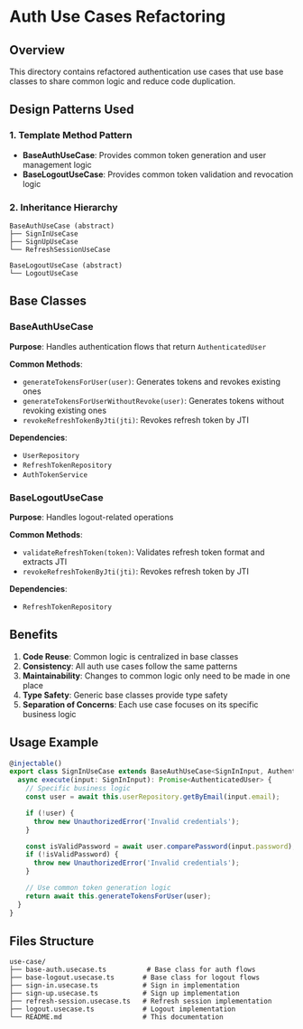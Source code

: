 # Auth Use Cases Refactoring

## Overview

This directory contains refactored authentication use cases that use base classes to share common logic and reduce code duplication.

## Design Patterns Used

### 1. Template Method Pattern

- **BaseAuthUseCase**: Provides common token generation and user management logic
- **BaseLogoutUseCase**: Provides common token validation and revocation logic

### 2. Inheritance Hierarchy

```
BaseAuthUseCase (abstract)
├── SignInUseCase
├── SignUpUseCase
└── RefreshSessionUseCase

BaseLogoutUseCase (abstract)
└── LogoutUseCase
```

## Base Classes

### BaseAuthUseCase

**Purpose**: Handles authentication flows that return `AuthenticatedUser`

**Common Methods**:

- `generateTokensForUser(user)`: Generates tokens and revokes existing ones
- `generateTokensForUserWithoutRevoke(user)`: Generates tokens without revoking existing ones
- `revokeRefreshTokenByJti(jti)`: Revokes refresh token by JTI

**Dependencies**:

- `UserRepository`
- `RefreshTokenRepository`
- `AuthTokenService`

### BaseLogoutUseCase

**Purpose**: Handles logout-related operations

**Common Methods**:

- `validateRefreshToken(token)`: Validates refresh token format and extracts JTI
- `revokeRefreshTokenByJti(jti)`: Revokes refresh token by JTI

**Dependencies**:

- `RefreshTokenRepository`

## Benefits

1. **Code Reuse**: Common logic is centralized in base classes
2. **Consistency**: All auth use cases follow the same patterns
3. **Maintainability**: Changes to common logic only need to be made in one place
4. **Type Safety**: Generic base classes provide type safety
5. **Separation of Concerns**: Each use case focuses on its specific business logic

## Usage Example

```typescript
@injectable()
export class SignInUseCase extends BaseAuthUseCase<SignInInput, AuthenticatedUser> {
  async execute(input: SignInInput): Promise<AuthenticatedUser> {
    // Specific business logic
    const user = await this.userRepository.getByEmail(input.email);

    if (!user) {
      throw new UnauthorizedError('Invalid credentials');
    }

    const isValidPassword = await user.comparePassword(input.password);
    if (!isValidPassword) {
      throw new UnauthorizedError('Invalid credentials');
    }

    // Use common token generation logic
    return await this.generateTokensForUser(user);
  }
}
```

## Files Structure

```
use-case/
├── base-auth.usecase.ts          # Base class for auth flows
├── base-logout.usecase.ts       # Base class for logout flows
├── sign-in.usecase.ts           # Sign in implementation
├── sign-up.usecase.ts           # Sign up implementation
├── refresh-session.usecase.ts   # Refresh session implementation
├── logout.usecase.ts            # Logout implementation
└── README.md                    # This documentation
```
